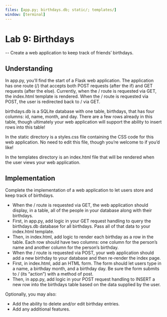 ```yaml
---
files: [app.py; birthdays.db; static/; templates/]
window: [terminal]
---
```


# Lab 9: Birthdays

-- Create a web application to keep track of friends’ birthdays.

## Understanding
In app.py, you’ll find the start of a Flask web application. The application has one route (/) that accepts both POST requests (after the if) and GET requests (after the else). Currently, when the / route is requested via GET, the index.html template is rendered. When the / route is requested via POST, the user is redirected back to / via GET.

birthdays.db is a SQLite database with one table, birthdays, that has four columns: id, name, month, and day. There are a few rows already in this table, though ultimately your web application will support the ability to insert rows into this table!

In the static directory is a styles.css file containing the CSS code for this web application. No need to edit this file, though you’re welcome to if you’d like!

In the templates directory is an index.html file that will be rendered when the user views your web application.


## Implementation

Complete the implementation of a web application to let users store and keep track of birthdays.

- When the / route is requested via GET, the web application should display, in a table, all of the people in your database along with their birthdays.
- First, in app.py, add logic in your GET request handling to query the birthdays.db database for all birthdays. Pass all of that data to your index.html template.
- Then, in index.html, add logic to render each birthday as a row in the table. Each row should have two columns: one column for the person’s name and another column for the person’s birthday.
- When the / route is requested via POST, your web application should add a new birthday to your database and then re-render the index page.
- First, in index.html, add an HTML form. The form should let users type in a name, a birthday month, and a birthday day. Be sure the form submits to / (its “action”) with a method of post.
- Then, in app.py, add logic in your POST request handling to INSERT a new row into the birthdays table based on the data supplied by the user.

Optionally, you may also:
- Add the ability to delete and/or edit birthday entries.
- Add any additional features.
